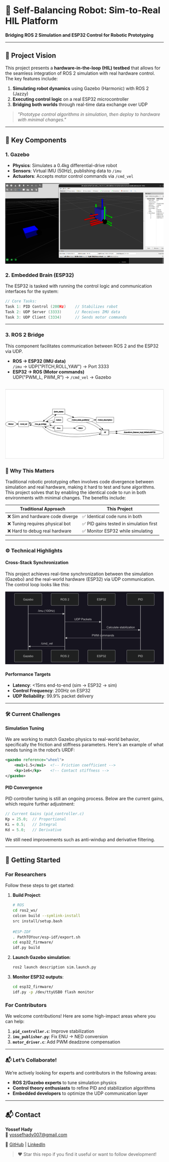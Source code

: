 # 🤖 **Self-Balancing Robot: Sim-to-Real HIL Platform**  
**Bridging ROS 2 Simulation and ESP32 Control for Robotic Prototyping**  

---

## 🌟 **Project Vision**  
This project presents a **hardware-in-the-loop (HIL) testbed** that allows for the seamless integration of ROS 2 simulation with real hardware control. The key features include:  
1. **Simulating robot dynamics** using Gazebo (Harmonic) with ROS 2 (Jazzy)
2. **Executing control logic** on a real ESP32 microcontroller  
3. **Bridging both worlds** through real-time data exchange over UDP  

> *"Prototype control algorithms in simulation, then deploy to hardware with minimal changes."*

---

## 🧩 **Key Components**  

### 1. **Gazebo**  
- **Physics**: Simulates a 0.4kg differential-drive robot  
- **Sensors**: Virtual IMU (50Hz), publishing data to `/imu`  
- **Actuators**: Accepts motor control commands via `/cmd_vel`  

![Gazebo Screenshot](docs/gazebo_screenshot.png)  

### 2. **Embedded Brain (ESP32)**  
The ESP32 is tasked with running the control logic and communication interfaces for the system:  
```c
// Core Tasks:
Task 1: PID Control (200Hz)    // Stabilizes robot
Task 2: UDP Server (3333)      // Receives IMU data  
Task 3: UDP Client (3334)      // Sends motor commands
```

---

### 3. **ROS 2 Bridge**  
This component facilitates communication between ROS 2 and the ESP32 via UDP.  
- **ROS → ESP32 (IMU data)**  
  `/imu` → UDP("PITCH,ROLL,YAW") → Port 3333  
- **ESP32 → ROS (Motor commands)**  
  UDP("PWM_L, PWM_R") → `/cmd_vel` → Gazebo

![Node_Tree](docs/node_tree.png)  
---

### 🚀 **Why This Matters**  
Traditional robotic prototyping often involves code divergence between simulation and real hardware, making it hard to test and tune algorithms. This project solves that by enabling the identical code to run in both environments with minimal changes. The benefits include:

| **Traditional Approach** | **This Project** |
|--------------------------|------------------|
| ❌ Sim and hardware code diverge | ✅ Identical code runs in both |
| ❌ Tuning requires physical bot | ✅ PID gains tested in simulation first |
| ❌ Hard to debug real hardware | ✅ Monitor ESP32 while simulating |

---

### ⚙️ **Technical Highlights**  

#### Cross-Stack Synchronization  
This project achieves real-time synchronization between the simulation (Gazebo) and the real-world hardware (ESP32) via UDP communication. The control loop looks like this:

![Mermaid_Chart](docs/chart.png)

#### **Performance Targets**  
- **Latency**: <15ms end-to-end (sim → ESP32 → sim)  
- **Control Frequency**: 200Hz on ESP32  
- **UDP Reliability**: 99.9% packet delivery  

---

### 🛠️ **Current Challenges**  

#### **Simulation Tuning**  
We are working to match Gazebo physics to real-world behavior, specifically the friction and stiffness parameters. Here's an example of what needs tuning in the robot’s URDF:  
```xml
<gazebo reference="wheel">
    <mu1>1.5</mu1>  <!-- Friction coefficient -->
    <kp>1e6</kp>    <!-- Contact stiffness -->
</gazebo>
```

#### **PID Convergence**  
PID controller tuning is still an ongoing process. Below are the current gains, which require further adjustment:  
```c
// Current Gains (pid_controller.c)
Kp = 25.0;  // Proportional  
Ki = 0.5;   // Integral  
Kd = 5.0;   // Derivative
```
We still need improvements such as anti-windup and derivative filtering.

---

## 🏃 **Getting Started**  

### For Researchers  
Follow these steps to get started:  
1. **Build Project**:  
   ```bash
   # ROS
   cd ros2_ws/
   colcon build --symlink-install
   src install/setup.bash

   #ESP-IDF
   . PathTOYour/esp-idf/export.sh
   cd esp32_firmware/
   idf.py build
   ```

3. **Launch Gazebo simulation**:  
   ```bash
   ros2 launch description sim.launch.py
   ```

4. **Monitor ESP32 outputs**:  
   ```bash
   cd esp32_firmware/
   idf.py -p /dev/ttyUSB0 flash monitor
   ```

### For Contributors  
We welcome contributions! Here are some high-impact areas where you can help:  
1. **`pid_controller.c`**: Improve stabilization  
2. **`imu_publisher.py`**: Fix ENU → NED conversion  
3. **`motor_driver.c`**: Add PWM deadzone compensation  

---

### 📬 **Let’s Collaborate!**  
We’re actively looking for experts and contributors in the following areas:  
- **ROS 2/Gazebo experts** to tune simulation physics  
- **Control theory enthusiasts** to refine PID and stabilization algorithms  
- **Embedded developers** to optimize the UDP communication layer  

---

## 📬 Contact

**Yossef Hady**  
📧 yossefhady007@gmail.com

🔗 [GitHub](https://github.com/yossefhady/) | [LinkedIn](https://www.linkedin.com/in/yossefhady/)



> ❤️ Star this repo if you find it useful or want to follow development!
